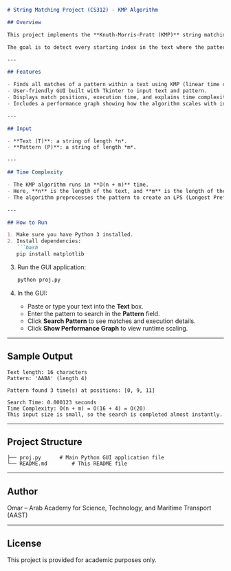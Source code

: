 ````markdown
# String Matching Project (CS312) - KMP Algorithm

## Overview

This project implements the **Knuth-Morris-Pratt (KMP)** string matching algorithm to find all occurrences of a pattern inside a given text efficiently.

The goal is to detect every starting index in the text where the pattern appears as a substring.

---

## Features

- Finds all matches of a pattern within a text using KMP (linear time complexity).
- User-friendly GUI built with Tkinter to input text and pattern.
- Displays match positions, execution time, and explains time complexity.
- Includes a performance graph showing how the algorithm scales with increasing input size.

---

## Input

- **Text (T)**: a string of length *n*.
- **Pattern (P)**: a string of length *m*.

---

## Time Complexity

- The KMP algorithm runs in **O(n + m)** time.
- Here, **n** is the length of the text, and **m** is the length of the pattern.
- The algorithm preprocesses the pattern to create an LPS (Longest Prefix Suffix) array, then scans the text efficiently to find all matches without redundant comparisons.

---

## How to Run

1. Make sure you have Python 3 installed.  
2. Install dependencies:  
   ```bash
   pip install matplotlib
````

3. Run the GUI application:

   ```bash
   python proj.py
   ```
4. In the GUI:

   * Paste or type your text into the **Text** box.
   * Enter the pattern to search in the **Pattern** field.
   * Click **Search Pattern** to see matches and execution details.
   * Click **Show Performance Graph** to view runtime scaling.

---

## Sample Output

```
Text length: 16 characters
Pattern: 'AABA' (length 4)

Pattern found 3 time(s) at positions: [0, 9, 11]

Search Time: 0.000123 seconds
Time Complexity: O(n + m) = O(16 + 4) = O(20)
This input size is small, so the search is completed almost instantly.
```

---

## Project Structure

```
├── proj.py      # Main Python GUI application file
└── README.md        # This README file
```

---

## Author

Omar – Arab Academy for Science, Technology, and Maritime Transport (AAST)

---

## License

This project is provided for academic purposes only.

```


